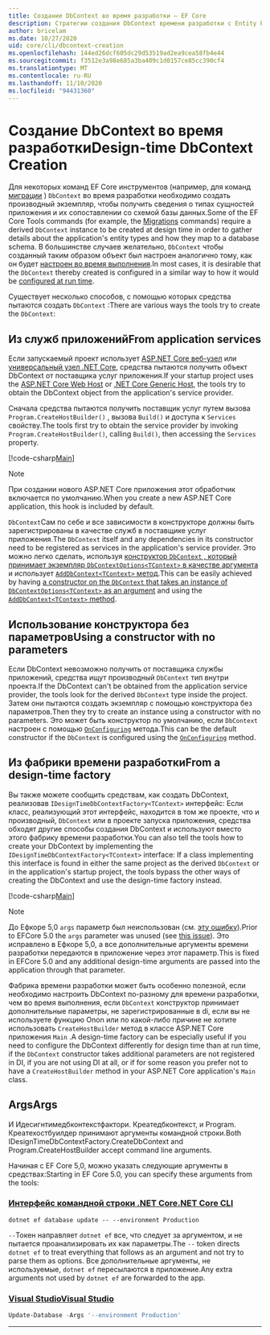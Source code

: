 ```yaml
---
title: Создание DbContext во время разработки — EF Core
description: Стратегии создания DbContext времени разработки с Entity Framework Core
author: bricelam
ms.date: 10/27/2020
uid: core/cli/dbcontext-creation
ms.openlocfilehash: 144ed26dcf605dc29d53519ad2ea9cea58fb4e44
ms.sourcegitcommit: f3512e3a98e685a3ba409c1d0157ce85cc390cf4
ms.translationtype: MT
ms.contentlocale: ru-RU
ms.lasthandoff: 11/10/2020
ms.locfileid: "94431360"
---
```

# <a name="design-time-dbcontext-creation"></a><span data-ttu-id="c76cc-103">Создание DbContext во время разработки</span><span class="sxs-lookup"><span data-stu-id="c76cc-103">Design-time DbContext Creation</span></span>

<span data-ttu-id="c76cc-104">Для некоторых команд EF Core инструментов (например, для команд [миграции][1] ) `DbContext` во время разработки необходимо создать производный экземпляр, чтобы получить сведения о типах сущностей приложения и их сопоставлении со схемой базы данных.</span><span class="sxs-lookup"><span data-stu-id="c76cc-104">Some of the EF Core Tools commands (for example, the [Migrations][1] commands) require a derived `DbContext` instance to be created at design time in order to gather details about the application's entity types and how they map to a database schema.</span></span> <span data-ttu-id="c76cc-105">В большинстве случаев желательно, `DbContext` чтобы созданный таким образом объект был настроен аналогично тому, как он будет [настроен во время выполнения][2].</span><span class="sxs-lookup"><span data-stu-id="c76cc-105">In most cases, it is desirable that the `DbContext` thereby created is configured in a similar way to how it would be [configured at run time][2].</span></span>

<span data-ttu-id="c76cc-106">Существует несколько способов, с помощью которых средства пытаются создать `DbContext` :</span><span class="sxs-lookup"><span data-stu-id="c76cc-106">There are various ways the tools try to create the `DbContext`:</span></span>

## <a name="from-application-services"></a><span data-ttu-id="c76cc-107">Из служб приложений</span><span class="sxs-lookup"><span data-stu-id="c76cc-107">From application services</span></span>

<span data-ttu-id="c76cc-108">Если запускаемый проект использует [ASP.NET Core веб-узел][3] или [универсальный узел .NET Core][4], средства пытаются получить объект DbContext от поставщика услуг приложения.</span><span class="sxs-lookup"><span data-stu-id="c76cc-108">If your startup project uses the [ASP.NET Core Web Host][3] or [.NET Core Generic Host][4], the tools try to obtain the DbContext object from the application's service provider.</span></span>

<span data-ttu-id="c76cc-109">Сначала средства пытаются получить поставщик услуг путем вызова `Program.CreateHostBuilder()` , вызова `Build()` и доступа к `Services` свойству.</span><span class="sxs-lookup"><span data-stu-id="c76cc-109">The tools first try to obtain the service provider by invoking `Program.CreateHostBuilder()`, calling `Build()`, then accessing the `Services` property.</span></span>

[!code-csharp[Main](../../../samples/core/Miscellaneous/CommandLine/ApplicationService.cs#ApplicationService)]

> [!NOTE]
> <span data-ttu-id="c76cc-110">При создании нового ASP.NET Core приложения этот обработчик включается по умолчанию.</span><span class="sxs-lookup"><span data-stu-id="c76cc-110">When you create a new ASP.NET Core application, this hook is included by default.</span></span>

<span data-ttu-id="c76cc-111">`DbContext`Сам по себе и все зависимости в конструкторе должны быть зарегистрированы в качестве служб в поставщике услуг приложения.</span><span class="sxs-lookup"><span data-stu-id="c76cc-111">The `DbContext` itself and any dependencies in its constructor need to be registered as services in the application's service provider.</span></span> <span data-ttu-id="c76cc-112">Это можно легко сделать, используя [конструктор `DbContext` , который принимает экземпляр `DbContextOptions<TContext>` в качестве аргумента][5] и использует [ `AddDbContext<TContext>` метод][6].</span><span class="sxs-lookup"><span data-stu-id="c76cc-112">This can be easily achieved by having [a constructor on the `DbContext` that takes an instance of `DbContextOptions<TContext>` as an argument][5] and using the [`AddDbContext<TContext>` method][6].</span></span>

## <a name="using-a-constructor-with-no-parameters"></a><span data-ttu-id="c76cc-113">Использование конструктора без параметров</span><span class="sxs-lookup"><span data-stu-id="c76cc-113">Using a constructor with no parameters</span></span>

<span data-ttu-id="c76cc-114">Если DbContext невозможно получить от поставщика службы приложений, средства ищут производный `DbContext` тип внутри проекта.</span><span class="sxs-lookup"><span data-stu-id="c76cc-114">If the DbContext can't be obtained from the application service provider, the tools look for the derived `DbContext` type inside the project.</span></span> <span data-ttu-id="c76cc-115">Затем они пытаются создать экземпляр с помощью конструктора без параметров.</span><span class="sxs-lookup"><span data-stu-id="c76cc-115">Then they try to create an instance using a constructor with no parameters.</span></span> <span data-ttu-id="c76cc-116">Это может быть конструктор по умолчанию, если `DbContext` настроен с помощью [`OnConfiguring`][7] метода.</span><span class="sxs-lookup"><span data-stu-id="c76cc-116">This can be the default constructor if the `DbContext` is configured using the [`OnConfiguring`][7] method.</span></span>

## <a name="from-a-design-time-factory"></a><span data-ttu-id="c76cc-117">Из фабрики времени разработки</span><span class="sxs-lookup"><span data-stu-id="c76cc-117">From a design-time factory</span></span>

<span data-ttu-id="c76cc-118">Вы также можете сообщить средствам, как создать DbContext, реализовав `IDesignTimeDbContextFactory<TContext>` интерфейс: Если класс, реализующий этот интерфейс, находится в том же проекте, что и производный, `DbContext` или в проекте запуска приложения, средства обходят другие способы создания DbContext и используют вместо этого фабрику времени разработки.</span><span class="sxs-lookup"><span data-stu-id="c76cc-118">You can also tell the tools how to create your DbContext by implementing the `IDesignTimeDbContextFactory<TContext>` interface: If a class implementing this interface is found in either the same project as the derived `DbContext` or in the application's startup project, the tools bypass the other ways of creating the DbContext and use the design-time factory instead.</span></span>

[!code-csharp[Main](../../../samples/core/Miscellaneous/CommandLine/BloggingContextFactory.cs#BloggingContextFactory)]

> [!NOTE]
> <span data-ttu-id="c76cc-119">До Ефкоре 5,0 `args` параметр был неиспользован (см. [эту ошибку][8]).</span><span class="sxs-lookup"><span data-stu-id="c76cc-119">Prior to EFCore 5.0 the `args` parameter was unused (see [this issue][8]).</span></span>
> <span data-ttu-id="c76cc-120">Это исправлено в Ефкоре 5,0, а все дополнительные аргументы времени разработки передаются в приложение через этот параметр.</span><span class="sxs-lookup"><span data-stu-id="c76cc-120">This is fixed in EFCore 5.0 and any additional design-time arguments are passed into the application through that parameter.</span></span>

<span data-ttu-id="c76cc-121">Фабрика времени разработки может быть особенно полезной, если необходимо настроить DbContext по-разному для времени разработки, чем во время выполнения, если `DbContext` конструктор принимает дополнительные параметры, не зарегистрированные в di, если вы не используете функцию Onon или по какой-либо причине не хотите использовать `CreateHostBuilder` метод в классе ASP.NET Core приложения `Main` .</span><span class="sxs-lookup"><span data-stu-id="c76cc-121">A design-time factory can be especially useful if you need to configure the DbContext differently for design time than at run time, if the `DbContext` constructor takes additional parameters are not registered in DI, if you are not using DI at all, or if for some reason you prefer not to have a `CreateHostBuilder` method in your ASP.NET Core application's `Main` class.</span></span>

## <a name="args"></a><span data-ttu-id="c76cc-122">Args</span><span class="sxs-lookup"><span data-stu-id="c76cc-122">Args</span></span>

<span data-ttu-id="c76cc-123">И Идесигнтимедбконтекстфактори. Креатедбконтекст, и Program. Креатехостбуилдер принимают аргументы командной строки.</span><span class="sxs-lookup"><span data-stu-id="c76cc-123">Both IDesignTimeDbContextFactory.CreateDbContext and Program.CreateHostBuilder accept command line arguments.</span></span>

<span data-ttu-id="c76cc-124">Начиная с EF Core 5,0, можно указать следующие аргументы в средствах:</span><span class="sxs-lookup"><span data-stu-id="c76cc-124">Starting in EF Core 5.0, you can specify these arguments from the tools:</span></span>

### <a name="net-core-cli"></a>[<span data-ttu-id="c76cc-125">Интерфейс командной строки .NET Core</span><span class="sxs-lookup"><span data-stu-id="c76cc-125">.NET Core CLI</span></span>](#tab/dotnet-core-cli)

```dotnetcli
dotnet ef database update -- --environment Production
```

<span data-ttu-id="c76cc-126">`--`Токен направляет `dotnet ef` все, что следует за аргументом, и не пытается проанализировать их как параметры.</span><span class="sxs-lookup"><span data-stu-id="c76cc-126">The `--` token directs `dotnet ef` to treat everything that follows as an argument and not try to parse them as options.</span></span> <span data-ttu-id="c76cc-127">Все дополнительные аргументы, не используемые, `dotnet ef` пересылаются в приложение.</span><span class="sxs-lookup"><span data-stu-id="c76cc-127">Any extra arguments not used by `dotnet ef` are forwarded to the app.</span></span>

### <a name="visual-studio"></a>[<span data-ttu-id="c76cc-128">Visual Studio</span><span class="sxs-lookup"><span data-stu-id="c76cc-128">Visual Studio</span></span>](#tab/vs)

```powershell
Update-Database -Args '--environment Production'
```

***

  [1]: xref:core/managing-schemas/migrations/index
  [2]: xref:core/dbcontext-configuration/index
  [3]: /aspnet/core/fundamentals/host/web-host
  [4]: /aspnet/core/fundamentals/host/generic-host
  [5]: xref:core/dbcontext-configuration/index#constructor-argument
  [6]: xref:core/dbcontext-configuration/index#using-dbcontext-with-dependency-injection
  [7]: xref:core/dbcontext-configuration/index#onconfiguring
  [8]: https://github.com/dotnet/efcore/issues/8332
